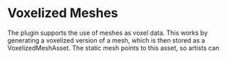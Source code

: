 # Voxelized Meshes

The plugin supports the use of meshes as voxel data. This works by generating a voxelized version of a mesh, which is then stored as a VoxelizedMeshAsset. The static mesh points to this asset, so artists can&#x20;
